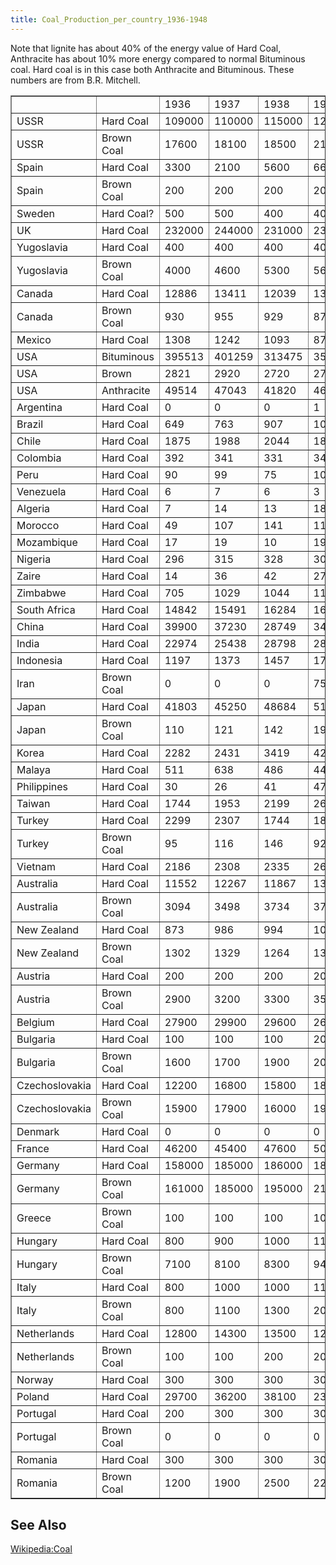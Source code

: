 ```yaml
---
title: Coal_Production_per_country_1936-1948
---
```


Note that lignite has about 40% of the energy value of Hard Coal, Anthracite has about 10% more energy compared to normal Bituminous coal. Hard coal is in this case both Anthracite and Bituminous. These numbers are from B.R. Mitchell.

<table border="1"><tbody><tr><td></td><td></td><td>1936</td><td>1937</td><td>1938</td><td>1939</td><td>1940</td><td>1941</td><td>1942</td><td>1943</td><td>1944</td><td>1945</td><td>1946</td><td>1947</td><td>1948</td></tr><tr><td>USSR</td><td>Hard Coal</td><td>109000</td><td>110000</td><td>115000</td><td>125000</td><td>140000</td><td>?</td><td>?</td><td>?</td><td>?</td><td>99400</td><td>114000</td><td>132000</td><td>150000</td></tr><tr><td>USSR</td><td>Brown Coal</td><td>17600</td><td>18100</td><td>18500</td><td>21300</td><td>25900</td><td>?</td><td>?</td><td>?</td><td>?</td><td>49900</td><td>49800</td><td>51000</td><td>58200</td></tr><tr><td>Spain</td><td>Hard Coal</td><td>3300</td><td>2100</td><td>5600</td><td>6600</td><td>8900</td><td>8800</td><td>9300</td><td>9700</td><td>10400</td><td>10600</td><td>10700</td><td>10800</td><td>10900</td></tr><tr><td>Spain</td><td>Brown Coal</td><td>200</td><td>200</td><td>200</td><td>200</td><td>600</td><td>800</td><td>1100</td><td>1200</td><td>1200</td><td>1300</td><td>1300</td><td>1300</td><td>1400</td></tr><tr><td>Sweden</td><td>Hard Coal?</td><td>500</td><td>500</td><td>400</td><td>400</td><td>500</td><td>600</td><td>600</td><td>600</td><td>600</td><td>600</td><td>500</td><td>400</td><td>400</td></tr><tr><td>UK</td><td>Hard Coal</td><td>232000</td><td>244000</td><td>231000</td><td>235000</td><td>228000</td><td>210000</td><td>208000</td><td>202000</td><td>196000</td><td>186000</td><td>193000</td><td>200000</td><td>211000</td></tr><tr><td>Yugoslavia</td><td>Hard Coal</td><td>400</td><td>400</td><td>400</td><td>400</td><td>400</td><td>?</td><td>?</td><td>?</td><td>?</td><td>200</td><td>800</td><td>1100</td><td>1000</td></tr><tr><td>Yugoslavia</td><td>Brown Coal</td><td>4000</td><td>4600</td><td>5300</td><td>5600</td><td>6900</td><td>?</td><td>?</td><td>?</td><td>?</td><td>3400</td><td>6000</td><td>8200</td><td>9700</td></tr><tr><td>Canada</td><td>Hard Coal</td><td>12886</td><td>13411</td><td>12039</td><td>13364</td><td>14939</td><td>15333</td><td>15933</td><td>14689</td><td>14201</td><td>13584</td><td>14776</td><td>12971</td><td>15296</td></tr><tr><td>Canada</td><td>Brown Coal</td><td>930</td><td>955</td><td>929</td><td>872</td><td>997</td><td>1201</td><td>1182</td><td>1512</td><td>1245</td><td>1391</td><td>1382</td><td>1425</td><td>1442</td></tr><tr><td>Mexico</td><td>Hard Coal</td><td>1308</td><td>1242</td><td>1093</td><td>877</td><td>816</td><td>856</td><td>914</td><td>1053</td><td>904</td><td>915</td><td>978</td><td>1040</td><td>1057</td></tr><tr><td>USA</td><td>Bituminous</td><td>395513</td><td>401259</td><td>313475</td><td>355446</td><td>415339</td><td>463910</td><td>525951</td><td>559953</td><td>521584</td><td>481946</td><td>569486</td><td>541075</td><td>394922</td></tr><tr><td>USA</td><td>Brown</td><td>2821</td><td>2920</td><td>2720</td><td>2720</td><td>2666</td><td>2518</td><td>2659</td><td>2494</td><td>2317</td><td>2421</td><td>2420</td><td>2807</td><td>2799</td></tr><tr><td>USA</td><td>Anthracite</td><td>49514</td><td>47043</td><td>41820</td><td>46703</td><td>46706</td><td>51136</td><td>54729</td><td>55015</td><td>57789</td><td>49835</td><td>54891</td><td>51882</td><td>51837</td></tr><tr><td>Argentina</td><td>Hard Coal</td><td>0</td><td>0</td><td>0</td><td>1</td><td>1</td><td>1</td><td>4</td><td>9</td><td>5</td><td>3</td><td>3</td><td>14</td><td>17</td></tr><tr><td>Brazil</td><td>Hard Coal</td><td>649</td><td>763</td><td>907</td><td>1047</td><td>1336</td><td>1408</td><td>1775</td><td>2078</td><td>1908</td><td>2073</td><td>1897</td><td>1999</td><td>2025</td></tr><tr><td>Chile</td><td>Hard Coal</td><td>1875</td><td>1988</td><td>2044</td><td>1850</td><td>1938</td><td>2060</td><td>2151</td><td>2265</td><td>2279</td><td>2079</td><td>1966</td><td>2067</td><td>1994</td></tr><tr><td>Colombia</td><td>Hard Coal</td><td>392</td><td>341</td><td>331</td><td>349</td><td>521</td><td>403</td><td>578</td><td>483</td><td>499</td><td>534</td><td>551</td><td>506</td><td>514</td></tr><tr><td>Peru</td><td>Hard Coal</td><td>90</td><td>99</td><td>75</td><td>108</td><td>113</td><td>117</td><td>149</td><td>187</td><td>173</td><td>201</td><td>230</td><td>215</td><td>189</td></tr><tr><td>Venezuela</td><td>Hard Coal</td><td>6</td><td>7</td><td>6</td><td>3</td><td>5</td><td>6</td><td>9</td><td>11</td><td>9</td><td>7</td><td>4</td><td>3</td><td>3</td></tr><tr><td>Algeria</td><td>Hard Coal</td><td>7</td><td>14</td><td>13</td><td>18</td><td>55</td><td>80</td><td>148</td><td>117</td><td>120</td><td>162</td><td>215</td><td>206</td><td>226</td></tr><tr><td>Morocco</td><td>Hard Coal</td><td>49</td><td>107</td><td>141</td><td>115</td><td>144</td><td>140</td><td>118</td><td>102</td><td>134</td><td>179</td><td>222</td><td>269</td><td>290</td></tr><tr><td>Mozambique</td><td>Hard Coal</td><td>17</td><td>19</td><td>10</td><td>19</td><td>20</td><td>17</td><td>7</td><td>13</td><td>16</td><td>12</td><td>16</td><td>16</td><td>9</td></tr><tr><td>Nigeria</td><td>Hard Coal</td><td>296</td><td>315</td><td>328</td><td>309</td><td>315</td><td>372</td><td>471</td><td>533</td><td>679</td><td>521</td><td>617</td><td>591</td><td>615</td></tr><tr><td>Zaire</td><td>Hard Coal</td><td>14</td><td>36</td><td>42</td><td>27</td><td>24</td><td>30</td><td>43</td><td>70</td><td>49</td><td>50</td><td>102</td><td>102</td><td>117</td></tr><tr><td>Zimbabwe</td><td>Hard Coal</td><td>705</td><td>1029</td><td>1044</td><td>1118</td><td>1291</td><td>1412</td><td>1561</td><td>1779</td><td>1808</td><td>1669</td><td>1613</td><td>1508</td><td>1696</td></tr><tr><td>South Africa</td><td>Hard Coal</td><td>14842</td><td>15491</td><td>16284</td><td>16890</td><td>17493</td><td>18679</td><td>20408</td><td>20561</td><td>22987</td><td>23554</td><td>23602</td><td>23818</td><td>24017</td></tr><tr><td>China</td><td>Hard Coal</td><td>39900</td><td>37230</td><td>28749</td><td>34688</td><td>44334</td><td>55243</td><td>58374</td><td>50459</td><td>51027</td><td>26285</td><td>16542</td><td>17538</td><td>12420</td></tr><tr><td>India</td><td>Hard Coal</td><td>22974</td><td>25438</td><td>28798</td><td>28215</td><td>29860</td><td>29937</td><td>29905</td><td>25921</td><td>26546</td><td>29635</td><td>30187</td><td>30695</td><td>30605</td></tr><tr><td>Indonesia</td><td>Hard Coal</td><td>1197</td><td>1373</td><td>1457</td><td>1781</td><td>2009</td><td>1990</td><td>?</td><td>?</td><td>?</td><td>307</td><td>157</td><td>223</td><td>540</td></tr><tr><td>Iran</td><td>Brown Coal</td><td>0</td><td>0</td><td>0</td><td>75</td><td>92</td><td>90</td><td>82</td><td>69</td><td>100</td><td>150</td><td>150</td><td>188</td><td>150</td></tr><tr><td>Japan</td><td>Hard Coal</td><td>41803</td><td>45250</td><td>48684</td><td>51109</td><td>56312</td><td>56472</td><td>53540</td><td>55500</td><td>52945</td><td>29880</td><td>20382</td><td>27234</td><td>33726</td></tr><tr><td>Japan</td><td>Brown Coal</td><td>110</td><td>121</td><td>142</td><td>195</td><td>275</td><td>334</td><td>1607</td><td>2876</td><td>2304</td><td>1643</td><td>2358</td><td>2946</td><td>2575</td></tr><tr><td>Korea</td><td>Hard Coal</td><td>2282</td><td>2431</td><td>3419</td><td>4239</td><td>5741</td><td>6158</td><td>6847</td><td>6588</td><td>7049</td><td>?</td><td>?</td><td>?</td><td>?</td></tr><tr><td>Malaya</td><td>Hard Coal</td><td>511</td><td>638</td><td>486</td><td>448</td><td>794</td><td>698</td><td>249</td><td>497</td><td>416</td><td>230</td><td>238</td><td>230</td><td>381</td></tr><tr><td>Philippines</td><td>Hard Coal</td><td>30</td><td>26</td><td>41</td><td>47</td><td>63</td><td>?</td><td>?</td><td>?</td><td>?</td><td>?</td><td>47</td><td>74</td><td>88</td></tr><tr><td>Taiwan</td><td>Hard Coal</td><td>1744</td><td>1953</td><td>2199</td><td>2619</td><td>2841</td><td>2854</td><td>2356</td><td>2238</td><td>1914</td><td>793</td><td>1043</td><td>1308</td><td>1650</td></tr><tr><td>Turkey</td><td>Hard Coal</td><td>2299</td><td>2307</td><td>1744</td><td>1881</td><td>2081</td><td>2125</td><td>1814</td><td>2212</td><td>2493</td><td>2524</td><td>2526</td><td>2623</td><td>2661</td></tr><tr><td>Turkey</td><td>Brown Coal</td><td>95</td><td>116</td><td>146</td><td>92</td><td>149</td><td>177</td><td>266</td><td>420</td><td>532</td><td>523</td><td>459</td><td>604</td><td>680</td></tr><tr><td>Vietnam</td><td>Hard Coal</td><td>2186</td><td>2308</td><td>2335</td><td>2615</td><td>2500</td><td>2329</td><td>1243</td><td>1020</td><td>537</td><td>231</td><td>262</td><td>248</td><td>353</td></tr><tr><td>Australia</td><td>Hard Coal</td><td>11552</td><td>12267</td><td>11867</td><td>13752</td><td>11913</td><td>14440</td><td>15704</td><td>14364</td><td>13917</td><td>12997</td><td>14104</td><td>15069</td><td>15020</td></tr><tr><td>Australia</td><td>Brown Coal</td><td>3094</td><td>3498</td><td>3734</td><td>3710</td><td>4347</td><td>4639</td><td>5013</td><td>5173</td><td>5097</td><td>5532</td><td>5799</td><td>6239</td><td>6800</td></tr><tr><td>New Zealand</td><td>Hard Coal</td><td>873</td><td>986</td><td>994</td><td>1061</td><td>1163</td><td>1198</td><td>1194</td><td>1157</td><td>1085</td><td>980</td><td>974</td><td>951</td><td>968</td></tr><tr><td>New Zealand</td><td>Brown Coal</td><td>1302</td><td>1329</td><td>1264</td><td>1319</td><td>1394</td><td>1483</td><td>1529</td><td>1676</td><td>1766</td><td>1899</td><td>1865</td><td>1845</td><td>1852</td></tr><tr><td>Austria</td><td>Hard Coal</td><td>200</td><td>200</td><td>200</td><td>200</td><td>200</td><td>200</td><td>200</td><td>200</td><td>200</td><td>100</td><td>100</td><td>200</td><td>200</td></tr><tr><td>Austria</td><td>Brown Coal</td><td>2900</td><td>3200</td><td>3300</td><td>3500</td><td>3700</td><td>3500</td><td>3500</td><td>3700</td><td>3700</td><td>2100</td><td>2400</td><td>2800</td><td>3300</td></tr><tr><td>Belgium</td><td>Hard Coal</td><td>27900</td><td>29900</td><td>29600</td><td>26800</td><td>25300</td><td>26900</td><td>25100</td><td>23700</td><td>13500</td><td>15800</td><td>22900</td><td>24400</td><td>26700</td></tr><tr><td>Bulgaria</td><td>Hard Coal</td><td>100</td><td>100</td><td>100</td><td>200</td><td>200</td><td>200</td><td>200</td><td>200</td><td>100</td><td>100</td><td>100</td><td>0</td><td>100</td></tr><tr><td>Bulgaria</td><td>Brown Coal</td><td>1600</td><td>1700</td><td>1900</td><td>2000</td><td>2600</td><td>2800</td><td>3400</td><td>3800</td><td>2900</td><td>3400</td><td>3400</td><td>4200</td><td>4100</td></tr><tr><td>Czechoslovakia</td><td>Hard Coal</td><td>12200</td><td>16800</td><td>15800</td><td>18800</td><td>21000</td><td>21100</td><td>22800</td><td>24600</td><td>23200</td><td>11700</td><td>14200</td><td>16200</td><td>16700</td></tr><tr><td>Czechoslovakia</td><td>Brown Coal</td><td>15900</td><td>17900</td><td>16000</td><td>19400</td><td>22300</td><td>22400</td><td>24100</td><td>27600</td><td>26800</td><td>15400</td><td>19500</td><td>22400</td><td>23600</td></tr><tr><td>Denmark</td><td>Hard Coal</td><td>0</td><td>0</td><td>0</td><td>0</td><td>200</td><td>1000</td><td>1800</td><td>2600</td><td>2200</td><td>2300</td><td>2300</td><td>2800</td><td>2400</td></tr><tr><td>France</td><td>Hard Coal</td><td>46200</td><td>45400</td><td>47600</td><td>50200</td><td>41000</td><td>43900</td><td>43800</td><td>42400</td><td>26600</td><td>35000</td><td>49300</td><td>47300</td><td>45400</td></tr><tr><td>Germany</td><td>Hard Coal</td><td>158000</td><td>185000</td><td>186000</td><td>188000</td><td>184000</td><td>187000</td><td>188000</td><td>190000</td><td>166000</td><td>35500</td><td>56400</td><td>73000</td><td>89800</td></tr><tr><td>Germany</td><td>Brown Coal</td><td>161000</td><td>185000</td><td>195000</td><td>212000</td><td>225000</td><td>236000</td><td>246000</td><td>253000</td><td>229000</td><td>24000</td><td>159600</td><td>160700</td><td>174900</td></tr><tr><td>Greece</td><td>Brown Coal</td><td>100</td><td>100</td><td>100</td><td>100</td><td>200</td><td>200</td><td>400</td><td>400</td><td>200</td><td>100</td><td>100</td><td>100</td><td>100</td></tr><tr><td>Hungary</td><td>Hard Coal</td><td>800</td><td>900</td><td>1000</td><td>1100</td><td>1200</td><td>1300</td><td>1200</td><td>1400</td><td>1300</td><td>700</td><td>700</td><td>1400</td><td>1200</td></tr><tr><td>Hungary</td><td>Brown Coal</td><td>7100</td><td>8100</td><td>8300</td><td>9400</td><td>10200</td><td>11000</td><td>11200</td><td>10800</td><td>8400</td><td>3600</td><td>5600</td><td>7700</td><td>9400</td></tr><tr><td>Italy</td><td>Hard Coal</td><td>800</td><td>1000</td><td>1000</td><td>1100</td><td>1000</td><td>1200</td><td>1400</td><td>1000</td><td>200</td><td>100</td><td>100</td><td>200</td><td>100</td></tr><tr><td>Italy</td><td>Brown Coal</td><td>800</td><td>1100</td><td>1300</td><td>2000</td><td>3400</td><td>3200</td><td>3500</td><td>2300</td><td>900</td><td>1500</td><td>2700</td><td>3100</td><td>1800</td></tr><tr><td>Netherlands</td><td>Hard Coal</td><td>12800</td><td>14300</td><td>13500</td><td>12900</td><td>12100</td><td>13400</td><td>12300</td><td>12500</td><td>8300</td><td>5100</td><td>8300</td><td>10100</td><td>11000</td></tr><tr><td>Netherlands</td><td>Brown Coal</td><td>100</td><td>100</td><td>200</td><td>200</td><td>200</td><td>200</td><td>300</td><td>400</td><td>200</td><td>100</td><td>500</td><td>500</td><td>300</td></tr><tr><td>Norway</td><td>Hard Coal</td><td>300</td><td>300</td><td>300</td><td>300</td><td>300</td><td>100</td><td>0</td><td>0</td><td>0</td><td>0</td><td>100</td><td>300</td><td>400</td></tr><tr><td>Poland</td><td>Hard Coal</td><td>29700</td><td>36200</td><td>38100</td><td>23200</td><td>47000</td><td>58000</td><td>65000</td><td>70000</td><td>54000</td><td>20200</td><td>47300</td><td>59100</td><td>70300</td></tr><tr><td>Portugal</td><td>Hard Coal</td><td>200</td><td>300</td><td>300</td><td>300</td><td>400</td><td>400</td><td>500</td><td>400</td><td>400</td><td>400</td><td>400</td><td>400</td><td>400</td></tr><tr><td>Portugal</td><td>Brown Coal</td><td>0</td><td>0</td><td>0</td><td>0</td><td>100</td><td>100</td><td>100</td><td>100</td><td>100</td><td>200</td><td>100</td><td>100</td><td>100</td></tr><tr><td>Romania</td><td>Hard Coal</td><td>300</td><td>300</td><td>300</td><td>300</td><td>300</td><td>300</td><td>300</td><td>300</td><td>300</td><td>200</td><td>200</td><td>200</td><td>200</td></tr><tr><td>Romania</td><td>Brown Coal</td><td>1200</td><td>1900</td><td>2500</td><td>2200</td><td>2400</td><td>2600</td><td>2100</td><td>1800</td><td>1800</td><td>1800</td><td>1800</td><td>2100</td><td>2700</td></tr><tr class="mw-empty-elt"></tr></tbody></table>

## See Also

[Wikipedia:Coal](http://en.wikipedia.org/wiki/Coal)
